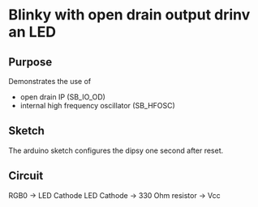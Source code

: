 # Blinky with open drain output drinv an LED

## Purpose
Demonstrates the use of
- open drain IP (SB_IO_OD)
- internal high frequency oscillator (SB_HFOSC)

## Sketch
The arduino sketch configures the dipsy one second after reset.

## Circuit
RGB0 -> LED Cathode
LED Cathode -> 330 Ohm resistor -> Vcc